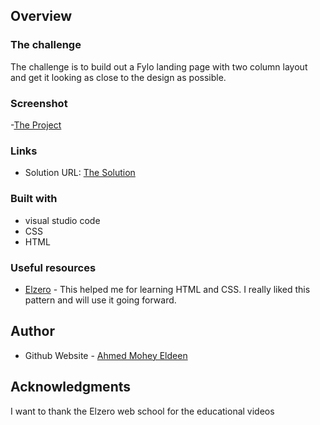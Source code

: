 ## Overview

### The challenge

The challenge is to build out a Fylo landing page with two column layout and get it looking as close to the design as possible.

### Screenshot

-[The Project](Screenshot.png)

### Links

- Solution URL: [The Solution]()

### Built with

- visual studio code
- CSS
- HTML

### Useful resources

- [Elzero](https://elzero.org/) - This helped me for learning HTML and CSS. I really liked this pattern and will use it going forward.

## Author

- Github Website - [Ahmed Mohey Eldeen](https://github.com/Ahmed-Mohey-Eldeen/Frontend-Mentor)

## Acknowledgments

I want to thank the Elzero web school for the educational videos
